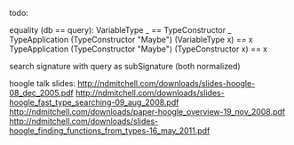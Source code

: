 todo:

equality (db == query):
VariableType _ == TypeConstructor _
TypeApplication (TypeConstructor "Maybe") (VariableType x) == x
TypeApplication (TypeConstructor "Maybe") (TypeConstructor x) == x

search signature with query as subSignature (both normalized)

hoogle talk slides:
http://ndmitchell.com/downloads/slides-hoogle-08_dec_2005.pdf
http://ndmitchell.com/downloads/slides-hoogle_fast_type_searching-09_aug_2008.pdf
http://ndmitchell.com/downloads/paper-hoogle_overview-19_nov_2008.pdf
http://ndmitchell.com/downloads/slides-hoogle_finding_functions_from_types-16_may_2011.pdf

